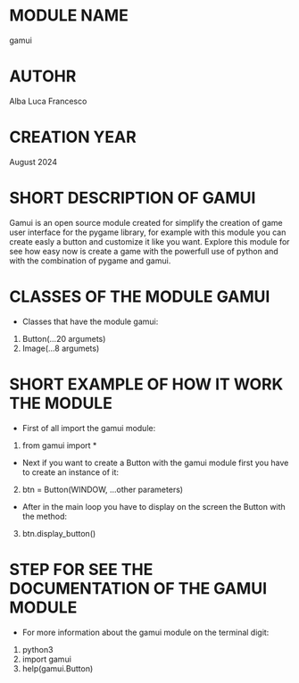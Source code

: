 # MODULE NAME
gamui

# AUTOHR
Alba Luca Francesco

# CREATION YEAR
August 2024

# SHORT DESCRIPTION OF GAMUI
Gamui is an open source module created for simplify the creation of game user interface for the pygame library, for example with this module you can create easly a button and customize it like you want. 
Explore this module for see how easy now is create a game with the powerfull use of python and with the combination of pygame and gamui.

# CLASSES OF THE MODULE GAMUI
- Classes that have the module gamui:
1) Button(...20 argumets)
2) Image(...8 argumets)

# SHORT EXAMPLE OF HOW IT WORK THE MODULE
- First of all import the gamui module:
1) from gamui import *

- Next if you want to create a Button with the gamui module first you have to create an instance of it:

2) btn = Button(WINDOW, ...other parameters)

- After in the main loop you have to display on the screen the Button with the method:

3) btn.display_button()

# STEP FOR SEE THE DOCUMENTATION OF THE GAMUI MODULE
- For more information about the gamui module on the terminal digit:
1) python3
2) import gamui
3) help(gamui.Button)
